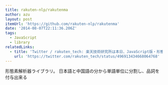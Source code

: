 ```yaml
---
title: rakuten-nlp/rakutenma
author: azu
layout: post
itemUrl: 'https://github.com/rakuten-nlp/rakutenma'
date: '2014-08-07T22:11:36.206Z'
tags:
  - JavaScript
  - library
relatedLinks:
  - title: 'Twitter / rakuten_tech: 楽天技術研究所は本日、JavaScript版・形態素解析器R ...'
    url: 'https://twitter.com/rakuten_tech/status/496913434668064768'
---
```

形態素解析器ライブラリ。
日本語と中国語の分から単語単位に分割し、品詞を付与出来る
